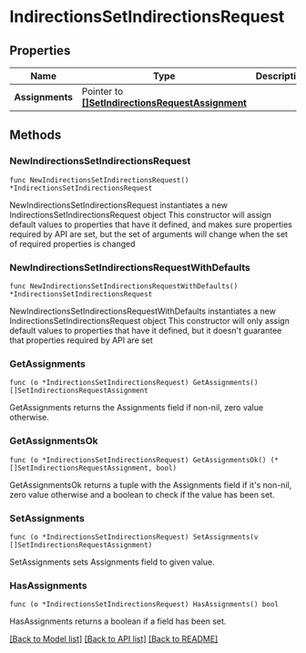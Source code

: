 # IndirectionsSetIndirectionsRequest

## Properties

Name | Type | Description | Notes
------------ | ------------- | ------------- | -------------
**Assignments** | Pointer to [**[]SetIndirectionsRequestAssignment**](SetIndirectionsRequestAssignment.md) |  | [optional] 

## Methods

### NewIndirectionsSetIndirectionsRequest

`func NewIndirectionsSetIndirectionsRequest() *IndirectionsSetIndirectionsRequest`

NewIndirectionsSetIndirectionsRequest instantiates a new IndirectionsSetIndirectionsRequest object
This constructor will assign default values to properties that have it defined,
and makes sure properties required by API are set, but the set of arguments
will change when the set of required properties is changed

### NewIndirectionsSetIndirectionsRequestWithDefaults

`func NewIndirectionsSetIndirectionsRequestWithDefaults() *IndirectionsSetIndirectionsRequest`

NewIndirectionsSetIndirectionsRequestWithDefaults instantiates a new IndirectionsSetIndirectionsRequest object
This constructor will only assign default values to properties that have it defined,
but it doesn't guarantee that properties required by API are set

### GetAssignments

`func (o *IndirectionsSetIndirectionsRequest) GetAssignments() []SetIndirectionsRequestAssignment`

GetAssignments returns the Assignments field if non-nil, zero value otherwise.

### GetAssignmentsOk

`func (o *IndirectionsSetIndirectionsRequest) GetAssignmentsOk() (*[]SetIndirectionsRequestAssignment, bool)`

GetAssignmentsOk returns a tuple with the Assignments field if it's non-nil, zero value otherwise
and a boolean to check if the value has been set.

### SetAssignments

`func (o *IndirectionsSetIndirectionsRequest) SetAssignments(v []SetIndirectionsRequestAssignment)`

SetAssignments sets Assignments field to given value.

### HasAssignments

`func (o *IndirectionsSetIndirectionsRequest) HasAssignments() bool`

HasAssignments returns a boolean if a field has been set.


[[Back to Model list]](../README.md#documentation-for-models) [[Back to API list]](../README.md#documentation-for-api-endpoints) [[Back to README]](../README.md)


